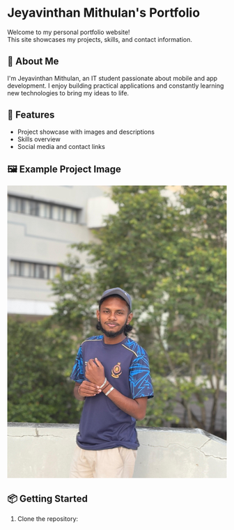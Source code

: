 # Jeyavinthan Mithulan's Portfolio

Welcome to my personal portfolio website!  
This site showcases my projects, skills, and contact information.

## 🚀 About Me

I'm Jeyavinthan Mithulan, an IT student passionate about mobile and app development. I enjoy building practical applications and constantly learning new technologies to bring my ideas to life.

## 🌟 Features

- Project showcase with images and descriptions
- Skills overview
- Social media and contact links

## 🖼️ Example Project Image

![Portfolio Screenshot](src/WhatsApp%20Image%202025-06-15%20at%2001.09.58_d4ca6750.jpg)

## 📦 Getting Started

1. Clone the repository:
